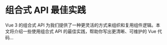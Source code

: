 # 组合式 API 最佳实践

Vue 3 的组合式 API 为我们提供了一种更灵活的方式来组织和复用组件逻辑。本文将介绍一些使用组合式 API 的最佳实践，帮助你写出更清晰、可维护的 Vue 代码...